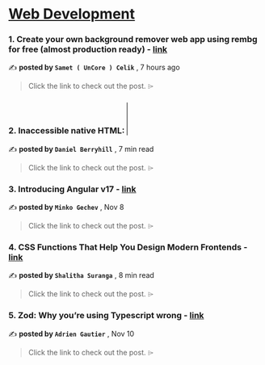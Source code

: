 
<h1><a href=https://medium.com/tag/web-development/recommended target="_blank" rel="noopener noreferrer">Web Development</a></h1>
<h3>1. Create your own background remover web app using rembg for free (almost production ready) - <a href=https://medium.com/@uncor3/create-your-own-background-remover-web-app-almost-production-ready-c8f6e7c8c972?source=tag_recommended_feed---------0-84----------web_development----------118bfd33_68a1_4657_8964_7c5054211c92------- target="_blank" rel="noopener noreferrer">link</a></h3>

✍️ **posted by `Samet ( UnCore ) Celik`** <date> , 7 hours ago</date>

<blockquote>Click the link to check out the post. ⌲</blockquote>

<h3>2. Inaccessible native HTML: <select multiple> - <a href=https://medium.com/user-experience-design-1/inaccessible-native-html-select-multiple-ec19c7bd67e7?source=tag_recommended_feed---------1-107----------web_development----------118bfd33_68a1_4657_8964_7c5054211c92------- target="_blank" rel="noopener noreferrer">link</a></h3>

✍️ **posted by `Daniel Berryhill`** <date> , 7 min read</date>

<blockquote>Click the link to check out the post. ⌲</blockquote>

<h3>3. Introducing Angular v17 - <a href=https://medium.com/angular-blog/introducing-angular-v17-4d7033312e4b?source=tag_recommended_feed---------2-85----------web_development----------118bfd33_68a1_4657_8964_7c5054211c92------- target="_blank" rel="noopener noreferrer">link</a></h3>

✍️ **posted by `Minko Gechev`** <date> , Nov 8</date>

<blockquote>Click the link to check out the post. ⌲</blockquote>

<h3>4. CSS Functions That Help You Design Modern Frontends - <a href=https://medium.com/gitconnected/css-functions-that-help-you-design-modern-frontends-5ba7f4eaf018?source=tag_recommended_feed---------3-84----------web_development----------118bfd33_68a1_4657_8964_7c5054211c92------- target="_blank" rel="noopener noreferrer">link</a></h3>

✍️ **posted by `Shalitha Suranga`** <date> , 8 min read</date>

<blockquote>Click the link to check out the post. ⌲</blockquote>

<h3>5. Zod: Why you’re using Typescript wrong - <a href=https://medium.com/ekino-france/zod-why-youre-using-typescript-wrong-b0c1583df089?source=tag_recommended_feed---------4-107----------web_development----------118bfd33_68a1_4657_8964_7c5054211c92------- target="_blank" rel="noopener noreferrer">link</a></h3>

✍️ **posted by `Adrien Gautier`** <date> , Nov 10</date>

<blockquote>Click the link to check out the post. ⌲</blockquote>


